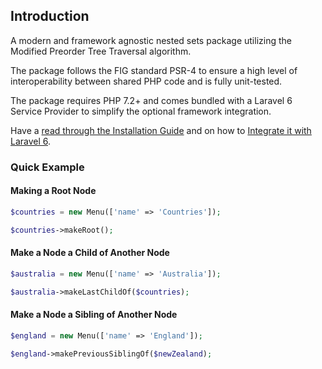 ## Introduction

A modern and framework agnostic nested sets package utilizing the Modified Preorder Tree Traversal algorithm.

The package follows the FIG standard PSR-4 to ensure a high level of interoperability between shared PHP code and is fully unit-tested.

The package requires PHP 7.2+ and comes bundled with a Laravel 6 Service Provider to simplify the optional framework integration.

Have a [read through the Installation Guide](#installation) and on how to [Integrate it with Laravel 6](#laravel-6).

### Quick Example

#### Making a Root Node

```php
$countries = new Menu(['name' => 'Countries']);

$countries->makeRoot();
```

#### Make a Node a Child of Another Node

```php
$australia = new Menu(['name' => 'Australia']);

$australia->makeLastChildOf($countries);
```

#### Make a Node a Sibling of Another Node

```php
$england = new Menu(['name' => 'England']);

$england->makePreviousSiblingOf($newZealand);
```

